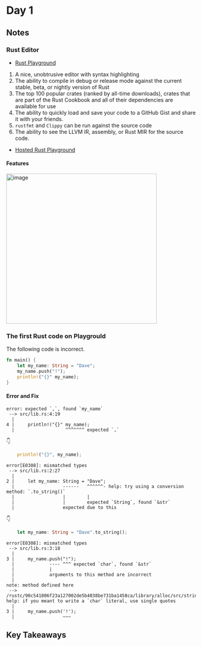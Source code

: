 # Day 1

## Notes

### Rust Editor

- [Rust Playground](https://github.com/rust-lang/rust-playground)

1. A nice, unobtrusive editor with syntax highlighting
2. The ability to compile in debug or release mode against the current stable, beta, or nightly version of Rust
3. The top 100 popular crates (ranked by all-time downloads), crates that are part of the Rust Cookbook and all of their dependencies are available for use
4. The ability to quickly load and save your code to a GitHub Gist and share it with your friends.
5. `rustfmt` and `Clippy` can be run against the source code
6. The ability to see the LLVM IR, assembly, or Rust MIR for the source code.

- [Hosted Rust Playground](https://play.rust-lang.org/)

#### Features

<img width="400" alt="image" src="https://github.com/shinyay/100DaysOfLearnRustInOneMonthOfLunches/assets/3072734/76a754d2-3978-4dab-aaf5-31c723f1e348">

### The first Rust code on Playgrould

The following code is incorrect.

```rust
fn main() {
    let my_name: String = "Dave";
    my_name.push("!");
    println!("{}" my_name);
}
```

#### Error and Fix

```
error: expected `,`, found `my_name`
 --> src/lib.rs:4:19
  |
4 |     println!("{}" my_name);
  |                   ^^^^^^^ expected `,`
```

👇

```rust
    println!("{}", my_name);
```

```
error[E0308]: mismatched types
 --> src/lib.rs:2:27
  |
2 |     let my_name: String = "Dave";
  |                  ------   ^^^^^^- help: try using a conversion method: `.to_string()`
  |                  |        |
  |                  |        expected `String`, found `&str`
  |                  expected due to this
```

👇

```rust
    let my_name: String = "Dave".to_string();
```

```
error[E0308]: mismatched types
 --> src/lib.rs:3:18
  |
3 |     my_name.push("!");
  |             ---- ^^^ expected `char`, found `&str`
  |             |
  |             arguments to this method are incorrect
  |
note: method defined here
 --> /rustc/90c541806f23a127002de5b4038be731ba1458ca/library/alloc/src/string.rs:1223:12
help: if you meant to write a `char` literal, use single quotes
  |
3 |     my_name.push('!');
  |                  ~~~
```

## Key Takeaways
